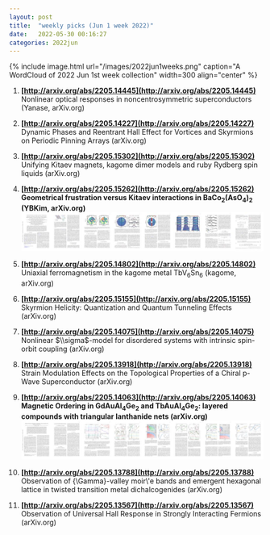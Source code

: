 ```yaml
---
layout: post
title:  "weekly picks (Jun 1 week 2022)"
date:   2022-05-30 00:16:27
categories: 2022jun
---
```


{% include image.html url="/images/2022jun1weeks.png" caption="A WordCloud of 2022 Jun 1st week collection" width=300 align="center" %}




1. **[http://arxiv.org/abs/2205.14445](http://arxiv.org/abs/2205.14445)** Nonlinear optical responses in noncentrosymmetric superconductors (Yanase, arXiv.org)

1. **[http://arxiv.org/abs/2205.14227](http://arxiv.org/abs/2205.14227)** Dynamic Phases and Reentrant Hall Effect for Vortices and Skyrmions on Periodic Pinning Arrays (arXiv.org)

1. **[http://arxiv.org/abs/2205.15302](http://arxiv.org/abs/2205.15302)** Unifying Kitaev magnets, kagome dimer models and ruby Rydberg spin liquids (arXiv.org)

1. **[http://arxiv.org/abs/2205.15262](http://arxiv.org/abs/2205.15262)** **Geometrical frustration versus Kitaev interactions in BaCo$_2$(AsO$_4$)$_2$ (YBKim, arXiv.org)** ![](/images/2205.15262.pdf.jpg)

1. **[http://arxiv.org/abs/2205.14802](http://arxiv.org/abs/2205.14802)** Uniaxial ferromagnetism in the kagome metal TbV${_6}$Sn${_6}$ (kagome, arXiv.org)

1. **[http://arxiv.org/abs/2205.15155](http://arxiv.org/abs/2205.15155)** Skyrmion Helicity: Quantization and Quantum Tunneling Effects (arXiv.org)



1. **[http://arxiv.org/abs/2205.14075](http://arxiv.org/abs/2205.14075)** Nonlinear $\\sigma$-model for disordered systems with intrinsic spin-orbit coupling (arXiv.org)

1. **[http://arxiv.org/abs/2205.13918](http://arxiv.org/abs/2205.13918)** Strain Modulation Effects on the Topological Properties of a Chiral p-Wave Superconductor (arXiv.org)

1. **[http://arxiv.org/abs/2205.14063](http://arxiv.org/abs/2205.14063)** **Magnetic Ordering in GdAuAl$_4$Ge$_2$ and TbAuAl$_4$Ge$_2$: layered compounds with triangular lanthanide nets (arXiv.org)** ![](/images/2205.14063.pdf.jpg)

1. **[http://arxiv.org/abs/2205.13788](http://arxiv.org/abs/2205.13788)** Observation of {\\Gamma}-valley moir\\'e bands and emergent hexagonal lattice in twisted transition metal dichalcogenides (arXiv.org)

1. **[http://arxiv.org/abs/2205.13567](http://arxiv.org/abs/2205.13567)** Observation of Universal Hall Response in Strongly Interacting Fermions (arXiv.org)


